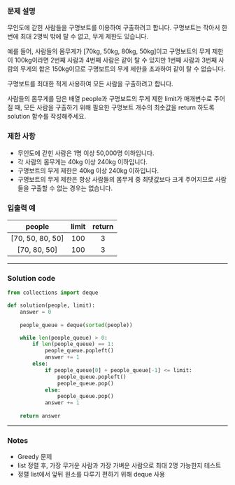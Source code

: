 ### 문제 설명
무인도에 갇힌 사람들을 구명보트를 이용하여 구출하려고 합니다. 구명보트는 작아서 한 번에 최대 2명씩 밖에 탈 수 없고, 무게 제한도 있습니다.

예를 들어, 사람들의 몸무게가 [70kg, 50kg, 80kg, 50kg]이고 구명보트의 무게 제한이 100kg이라면 2번째 사람과 4번째 사람은 같이 탈 수 있지만 1번째 사람과 3번째 사람의 무게의 합은 150kg이므로 구명보트의 무게 제한을 초과하여 같이 탈 수 없습니다.

구명보트를 최대한 적게 사용하여 모든 사람을 구출하려고 합니다.

사람들의 몸무게를 담은 배열 people과 구명보트의 무게 제한 limit가 매개변수로 주어질 때, 모든 사람을 구출하기 위해 필요한 구명보트 개수의 최솟값을 return 하도록 solution 함수를 작성해주세요.

### 제한 사항

- 무인도에 갇힌 사람은 1명 이상 50,000명 이하입니다.
- 각 사람의 몸무게는 40kg 이상 240kg 이하입니다.
- 구명보트의 무게 제한은 40kg 이상 240kg 이하입니다.
- 구명보트의 무게 제한은 항상 사람들의 몸무게 중 최댓값보다 크게 주어지므로 사람들을 구출할 수 없는 경우는 없습니다.

### 입출력 예

people | limit | return
:-------------------------:|:-------------------------:|:-------------------------:
[70, 50, 80, 50] | 100 | 3
[70, 80, 50] | 100 | 3

---

### Solution code

```python
from collections import deque

def solution(people, limit):
    answer = 0
    
    people_queue = deque(sorted(people))

    while len(people_queue) > 0:
        if len(people_queue) == 1:
            people_queue.popleft()
            answer += 1
        else:
            if people_queue[0] + people_queue[-1] <= limit:
                people_queue.popleft()
                people_queue.pop()
            else:
                people_queue.pop()
            answer += 1
            
    return answer
```

---

### Notes

- Greedy 문제
- list 정렬 후, 가장 무거운 사람과 가장 가벼운 사람으로 최대 2명 가능한지 테스트
- 정렬 list에서 앞뒤 원소를 다루기 편하기 위해 deque 사용
